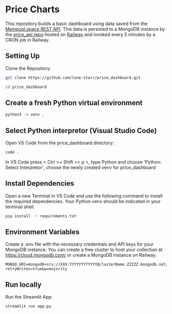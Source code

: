 # Price Charts

This repository builds a basic dashboard using data saved from the [Mempool.space REST API](https://mempool.space/docs/api/rest). This data is persisted to a MongoDB instance by the [price_api repo](https://github.com/lone-starr/price_api)
hosted on [Railway](https://railway.app) and invoked every 5 minutes by a CRON job in Railway.

## Setting Up

Clone the Repository:

```bash
git clone https://github.com/lone-starr/price_dashboard.git
```

```bash
cd price_dashboard
```

## Create a fresh Python virtual environment

```bash
python3 -m venv .
```

## Select Python interpretor (Visual Studio Code)

Open VS Code from the price_dashboard directory:

```bash
code .
```

In VS Code press < Ctrl >< Shift >< p >, type Python and choose 'Python: Select Interpretor', choose the newly created venv for price_dashboard

## Install Dependencies

Open a new Terminal in VS Code and use the following command to install the required dependencies. Your Python venv should be indicated in your terminal shell.

```bash
pip install -r requirements.txt
```

## Environment Variables

Create a .env file with the necessary credentials and API keys for your MongoDB instance. You can create a free cluster to host your collection at https://cloud.mongodb.com/ or create a MongoDB instance on Railway.

```
MONGO_URI=mongodb+srv://XXX:YYYYYYYYYYYY@clusterName.ZZZZZ.mongodb.net/?retryWrites=true&w=majority
```

## Run locally

Run the Streamlit App:

```bash
streamlit run app.py
```
